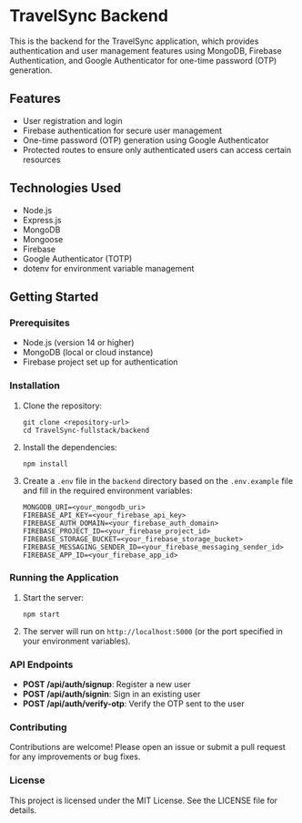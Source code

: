 # TravelSync Backend

This is the backend for the TravelSync application, which provides authentication and user management features using MongoDB, Firebase Authentication, and Google Authenticator for one-time password (OTP) generation.

## Features

- User registration and login
- Firebase authentication for secure user management
- One-time password (OTP) generation using Google Authenticator
- Protected routes to ensure only authenticated users can access certain resources

## Technologies Used

- Node.js
- Express.js
- MongoDB
- Mongoose
- Firebase
- Google Authenticator (TOTP)
- dotenv for environment variable management

## Getting Started

### Prerequisites

- Node.js (version 14 or higher)
- MongoDB (local or cloud instance)
- Firebase project set up for authentication

### Installation

1. Clone the repository:

   ```
   git clone <repository-url>
   cd TravelSync-fullstack/backend
   ```

2. Install the dependencies:

   ```
   npm install
   ```

3. Create a `.env` file in the `backend` directory based on the `.env.example` file and fill in the required environment variables:

   ```
   MONGODB_URI=<your_mongodb_uri>
   FIREBASE_API_KEY=<your_firebase_api_key>
   FIREBASE_AUTH_DOMAIN=<your_firebase_auth_domain>
   FIREBASE_PROJECT_ID=<your_firebase_project_id>
   FIREBASE_STORAGE_BUCKET=<your_firebase_storage_bucket>
   FIREBASE_MESSAGING_SENDER_ID=<your_firebase_messaging_sender_id>
   FIREBASE_APP_ID=<your_firebase_app_id>
   ```

### Running the Application

1. Start the server:

   ```
   npm start
   ```

2. The server will run on `http://localhost:5000` (or the port specified in your environment variables).

### API Endpoints

- **POST /api/auth/signup**: Register a new user
- **POST /api/auth/signin**: Sign in an existing user
- **POST /api/auth/verify-otp**: Verify the OTP sent to the user

### Contributing

Contributions are welcome! Please open an issue or submit a pull request for any improvements or bug fixes.

### License

This project is licensed under the MIT License. See the LICENSE file for details.